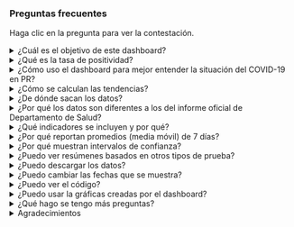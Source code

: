 ### Preguntas frecuentes

Haga clic en la pregunta para ver la contestación.

<details><summary>¿Cuál es el objetivo de este dashboard? </summary>

Proveer un resumen detallado, basado en datos, de la situación del COVID-19 en Puerto Rico. El propósito principal es dar una idea de cuantos contagios **actuales** hay, cómo esto afecta la salubridad de PR, y las tendencias. Intentamos corregir por sesgos y otras complicaciones que hacen resumir los datos una tarea retante.

El proyecto comenzó durante el verano del 2020 cuando en Puerto Rico se reportaban casos detectados pero no el número de pruebas administradas. Como resultado, era imposible saber si el perfil optimista que veíamos era debido a que había pocas personas infectadas o a falta de pruebas. Una vez conseguimos acceso a los datos de pruebas, comenzamos a reportar la tasa de positividad. De ahí el nombre de nuestra dirección en la Web: [tpr.covidpr.info](tpr.covidpr.info), tpr = _test positivity rate_. Pueden ver definición de tasa de positividad y explicación de por qué la usamos [aquí](https://rafalab.github.io/pr-covid/tasa-de-positividad-faq.html). 

Cuando comenzamos a reportar la tasa de positividad en junio era bien baja, pero a finales de ese mes comenzó a subir rapidamente y pudimos alertar antes de llegar a niveles críticos. Desde entonces hemos añadido muchas otros resúmenes que la comunidad nos ha pedido. Esta página provee detalles de indicadores, métricas y otros resúmenes que ofrecemos, y como mejor sacarle provecho a este recurso.

</details>

<details><summary>¿Qué es la tasa de positividad? </summary>

La tasa de positividad se define para un periodo dado (como una semana) de dos formas:

* tasa de positividad (pruebas) = Número de pruebas positivas / Número de pruebas totales

* tasa de positividad (casos) = Casos nuevos único detectados con prueba / Número de personas que se hicieron la prueba 

Al ser un por ciento en vez de un total, en general, la tasa de positividad nos permiten comparar la tasa en periodos con pocas pruebas a la tasa en periodos con muchas pruebas. La tasa de positividad es la métrica que, hasta ahora, mejor nos permite estimar cuantas hospitalizaciones y muertes habrá en dos semanas. Para más detalles vean [este documento](https://rafalab.github.io/pr-covid/tasa-de-positividad-faq.html).

</details>

<details><summary>¿Cómo uso el dashboard para mejor entender la situación del COVID-19 en PR? </summary>

El dashboard estás dividido en un panel de control a la izquierda (arriba en pantallas pequeñas) y un panel principal a la derecha (abajo en pantallas pequeñas). 

El panel principal tiene 16 partes con una pestaña para cada una. 

La página de inició, bajo la pestaña _RESUMEN_, provee un resumen general de la situación. Nos enfocamos en 6 indicadores: la tasa de positividad, los casos detectados por día, pruebas diarias, las hospitalizaciones, las muertes, y el por ciento de la población vacunada. Esta página se divide en tres partes: 1) niveles actuales, 2) niveles de hace una semana y niveles meta y 3) resúmenes gráfico. Debido a que hay retrasos en reportar resultados de pruebas y muertes, los niveles actuales no reportan casos, pruebas ni muertes. Más detalles sobre estas métricas se incluyen en la sección _¿Qué indicadores se incluyen y por qué?_

El panel de control te permite cambiar opciones de como ver los datos. Las opciones que pueden cambiar so las siguientes:

* Las fechas examinadas: Por defecto mostramos los últimos 90 días, pero pueden cambiarlo a cualquier intervalo. Incluimos tres botones que automaticamente permiten cambiar a la ultima semana, los últimos 90 días, o todas las fechas desde marzo 12.

* El tipo prueba usada para crear resúmenes: moleculares, de antígeno, o serológica. También incluimos una opción que combina las dos pruebas diagnósticas: moleculares y de antígeno. Note que los datos de hospitalizaciones, muertes, y vacunas no son afectados por esta opción.

* Datos diarios o acumulativos: Por defecto mostramos datos diarios ya que se destacan las tendencias mucho mejor. Pero ofrecemos la opción de cambiar a datos acumulativos. 

* El rango del eje de y de las gráficas: Por defecto escogemos rangos que ayudan a hacer comparaciones de distintos periodos. Pero esto se puede cambiar para que el rango sea sea determinado por los datos.

* Descargar datos: Aquí el usuario puede escoger entre varias bases de datos para descargar.

</details>

<details><summary>¿Cómo se calculan las tendencias? </summary>

La mejor forma de determinar la tendencia es mirando las gráficas. Además de esto hacemos un cálculo estadístico para deteminar si un indicador esta subiendo, bajando o quedandose más o menos igual.

Las flechas de colores muestran la tendencia de cada indicador. Específicamente, comparamos cada semana con la semana anterior y llevamos a cabo una prueba de significancia estadística.

* &#8595; = Disminución estadísticamente significativa.
* &#8596; = No hay cambio estadísticamente significativo.
* &#8593; = Aumento estadísticamente significativo.

Los colores indican la tendencia que deseamos ver (verde) y la que no (rojo). El total de pruebes es la única métrica que queremos ver subir.

</details>

<details><summary>¿De dónde sacan los datos? </summary>

Los **datos de pruebas** viene directamente del BioPortal, una base de datos que maneja el Departamento de Salud. Estos datos son, en su mayoría, sometidos electronicamente por los hospitales y laboratorios clínicos que hacen las pruebas. El Departamento de Salud hace estos datos públicos a través de [APIs](https://en.wikipedia.org/wiki/API). Incluimos una lista de estos APIs [aquí](https://github.com/rafalab/pr-covid/blob/master/dashboard/apis.md).

Desafortunadamente, el Departamento de Salud no incluye los datos de mortalidad y hospitalizaciones en el BioPortal. Estos los tenemos que organizar a mano leyendo los informes oficiales de Salud todas las mañanas. Este trabajo lo hace María-Eglée Pérez del Departamento de Matemáticas, UPR-RP quien comparte los datos [aquí](https://raw.githubusercontent.com/rafalab/pr-covid/master/dashboard/data/DatosMortalidad.csv). Estos datos no están compartamentalizados por tipo de prueba. 

Los  datos actualizados de vacunación son provistos por la CDC via [Our World in Data](https://raw.githubusercontent.com/owid/covid-19-data/master/public/data/vaccinations/us_state_vaccinations.csv).

Datos de rezagos de muerte son provistos por 
[@midnucas](https://twitter.com/midnucas) quien organiza una [tabla](https://raw.githubusercontent.com/sacundim/covid-19-puerto-rico/master/assets/data/cases/PuertoRico-bitemporal.csv) con los datos de todos los informes diarios de salud.

</details>

<details><summary>¿Por qué los datos son diferentes a los del informe oficial de Departamento de Salud? </summary>

Los datos del BioPortal son en su mayoría recopilados de forma electrónica por lo que es dinámico y continuamente sujeto a cambios. Además, dado a que en el Departamento de Salud se utilizan métodos manualesde depuración de datos y aquî usamos métodos automatizados, los datos difieren ligeramente de los números oficiales. El BioPortal provee información para hacer esta depuración mucho más rápido, pero es posible que no se capture un pequeño porcentaje de duplicados.
</details>

<details><summary>¿Qué indicadores se incluyen y por qué? </summary>

Cada pestaña se enfoca en un indicador o métrica diferente.

* Datos Diarios - Una tabla mostrando los datos diarios para varios indicadores. Al final de la página hay un botón que permite descargar la tabla.

* Positividad - Graficamos dos versiones de la tasas de positividad. Mostramos tasas diarias con puntos y una curva mostrando la media móvil de 7 días. Mostramos la curva entrecortada los últimos 7 días como recordatorio hay un retraso en reportar que posiblemente introduce sesgos. Incluímos un intervalo de confianza de 95% para le media móvil.
También se puede cambiar el tipo de prueba es usada para el cálculo. Una explicación detallada se encuentra [aquí](https://rafalab.github.io/pr-covid/tasa-de-positividad-faq.html). 

* Hospitalizaciones - Mostramos con barras el número de personas hosptializadas por COVID-19 cada día. También mostramos el número de estos que en el ICU. Las curvas muestra una media móvil de 7 días. Si escogen la opción de que los datos escojan el rango del eje de y, solo se muestran las hosptalizaciones.

* ICU - Los curva muestra el por ciento de las camas de ICU que están ocupadas por pacientes de COVID-19.

* Muertes - Las barras grises muestra las muertes ocurridas cada día. La curva negra es una media móvil de 7 días. No mostramos la curva para los últimos 7 días por que sabemos que estarán sesgado por el retraso en reportar.

* Pruebas - Las barras violetas muestran las pruebas para cada día. La curva muestra una media móvil de 7 días. 
Promedio diario de personas que se hicieron la prueba esa semana. No mostramos la curva para los últimos 7 días por que sabemos que estarán sesgado por el retraso en reportar. Más abajo mostramos las tasa de positividad (pruebas) para los 16 laboratorios/hospitales que más pruebas hacen. Mas abajo de eso mostramos que porcentaje de la pruebas fue hecha por cada laboratorio/hospital por día.

* Casos - Las barras rojas muestran los casos para cada día. Recuerden que pueden cambiar el tipo de prueba en el panel de controles.  Cambiando Moleculares + Antígeno puede ver todos los casos detectados con prueba diagnóstica.  No mostramos la curva para los últimos 7 días por que sabemos que estarán sesgado por el retraso en reportar.

* Regiones - Indicadores claves estratificados por región de Puerto Rico. Este panel nos ayuda a detectar si una parte de Puerto Rico tiene más casos que otra.

* Municipio - Tabla de tasa de positividad (prueba) por municipio. También incluye el número de positivos que son menores de 20 años. Aquí es informativo cambiar las fechas a la última semana o las últimas dos semanas para ver un cuadra más actual que los últimos 90 días que se muestran por defecto.

* Mapa - Una mapa de Puerto Rico mostrando la tasa de positividad para cada municipio con intensidades del color rojo.

* Por edad - Un histograma o serie de tiempo mostrando la distribución de casos por grupos de edad. 

* Rezago - Para las pruebas positivas, negativas y muertes reportadas en el periodo escogido en el panel de control, mostramos el porcentaje que tomo 1 día, 2 días, 3 días, y así sucesivamente, en ser reportada. 

* Labs - Para el periodo de tiempo escogido en el panel de control, mostramos el número de pruebas hechas por casa laboratorio/hospital. Los que hacen pocas pruebas son agrupados en _Otros_.

* Vacunas - En la gráfica mostramos el número dosis distribuidas, total de vacunas administradas, personas con por lo menos una dosis, y personas con ambas dosis, para cada día.

</details>

<details><summary>¿Por qué reportan promedios (media móvil) de 7 días? </summary>

Muchos de los indicadores diarios que mostramos son el resultado de tomar el promedio de los últimos 7 días. Las dos razones principales para calcular estos promedios de 7 días son:

* El día de la semana tiene un efecto grande en los números observados. Por ejemplo, los lunes se hacen muchas más pruebas que los domingos y por lo tanto se ven muchos más casos los lunes. Al tomar un promedio de 7 días, incluimos datos de todos los días de la semana, lo cual hace el indicador más comparable de día a día.

* Algunos de las observaciones varían naturalmente por el azar. Tomar promedios reduce esta variabilidad.

Cuando tomamos promedios de 7 días todos los días, a la curva resultante se le llama una _media móvil_.
 </details>

<details><summary>¿Por qué muestran intervalos de confianza? </summary>

Los datos observados incluyen variabilidad aleatoria. Cuando se recopilan menos datos, esto afectará más los resultados. Por ejemplo los casos reportados en Culebra son menos fiables como estimado de cuantos casos hay que los de San Juan. El intervalo de confianza nos da una idea de cuanto es esta variabilidad.

</details>

<details><summary>¿Puedo ver resúmenes basados en otros tipos de prueba? </summary>

Por defecto mostramos resúmenes basados en pruebas moleculares ya que hemos calibrado los metas basado en estos datos. 
Pero en el panel de control pueden cambiar el tipo de pruebas usadas en los cálculos a moleculares, moleculares y de antígenos, de antígenos, o serológicas. Información sobre las diferencias entre estás pruebas se encuentran [aquí](https://espanol.cdc.gov/coronavirus/2019-ncov/symptoms-testing/testing.html).

</details>

<details><summary>¿Puedo descargar los datos? </summary>

El dashboard ofrece varias tablas para descargar. En el panel de control pueden ver una botón que dice **Datos depurados** y debajo un botón que dice _DOWNLOAD_.  El botón de **Datos depurados** provee un menú para escoger las diferentes opciones que son:

* Todas las pruebas - tabla con sobre un millón de líneas, una para cada prueba. Incluye todos los tipos de prueba.
* Casos por día - tabla con los casos por día para tipo de prueba.
* Muertes y hospitalizaciones - Datos de hospitalizaciones y muertes sacado del informe oficial de salud.
* Casos, positivos y pruebas por día - tabla con información de pruebas y casos detectados. Incluye todos los tipos de prueba.
* Positivos y pruebas por municipio por día - Pruebas y positivos por municipio por día. No incluye identificador por lo cual no se pueden identificar casos únicos. Incluye todos los tipos de prueba.
* Positivos y pruebas por edad por día" - Pruebas y positivos por edad por día. No incluye identificador por lo cual no se pueden identificar casos únicos. Incluye todos los tipos de prueba.
* Positivos y pruebas por municipio/edad por día - Pruebas y positivos por edad y municipio por día. No incluye identificador por lo cual no se pueden identificar casos únicos. Incluye todos los tipos de prueba.
* Positivos por laboratorio -  Número de positivos y pruebas por laboratorio por día. Incluye todos los tipos de prueba.
* Pruebas por laboratorio - Número de pruebas por laboratorio por día. 
* Rezago - Datos de cuanto toman las pruebas en entrar por día.


</details>


<details><summary>¿Puedo cambiar las fechas que se muestra? </summary>

En el panel de control hay dos cuadros blancos en los cuales pueden escoger cualquier días para definir un periodo. Además hay 3 botones con selecciones pre-escogidas: última semana, últimos 90 días, y todos los días, incluyendo hoy.
</details>

<details><summary>¿Puedo ver el código? </summary>

Todo el código está en GitHub: [https://github.com/rafalab/pr-covid/tree/master/dashboard](https://github.com/rafalab/pr-covid/tree/master/dashboard)
</details>

<details><summary>¿Puedo usar la gráficas creadas por el dashboard? </summary>

Pueden usar las gráficas generadas para cualquier cosa. No hace falta, pero si quieren dar crédito incluyan a tpr.covidpr.info como la fuente.

</details>

<details><summary>¿Qué hago se tengo más preguntas?</summary>

Pueden hacer preguntas por Twitter: [@rafalab](https://twitter.com/rafalab)
</details>

<details><summary>Agradecimientos</summary>

Muchos han contribuido a mejorar este dashboard con datos, críticas, sugerencias, y peticiones. Gracias a:

* María-Eglée Pérez
* Rolando Acosta
* Annie Ng
* Marcos López Casillas
* José Rodríguez Orengo
* Daniel Colón Ramos
* Danilo Pérez Rivera
* Midnucas
* Giovanna Guerrero
* Joshua Villafañe
* Elvis Nieves Miranda
* Mónica Robles Fontán
* Fabiola Cruz López
* Arturo Portnoy
